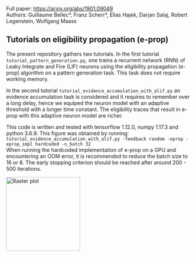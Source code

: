 Full paper: https://arxiv.org/abs/1901.09049  
Authors: Guillaume Bellec\*, Franz Scherr\*, Elias Hajek, Darjan Salaj, Robert Legenstein, Wolfgang Maass

## Tutorials on eligibility propagation (e-prop)

The present repository gathers two tutorials. In the first tutorial  `tutorial_pattern_generation.py`, one trains a recurrent network (RNN) of Leaky Integrate and Fire (LIF) neurons using the eligibility propagation (e-prop) algorithm on a pattern generation task. This task does not require working memory.

In the second tutorial `tutorial_evidence_accumulation_with_alif.py` an evidence accumulation task is considered and it requires to remember over a long delay, hence we equiped the neuron model with an adaptive threshold with a longer time constant. The eligibility traces that result in e-prop with this adaptive neuron model are richer.

This code is written and tested with tensorflow 1.12.0, numpy 1.17.3 and python 3.6.9. This figure was obtained by running:  
```tutorial_evidence_accumulation_with_alif.py -feedback random -eprop -eprop_impl hardcoded -n_batch 32```  
When running the hardcoded implementation of e-prop on a GPU and encountering an OOM error, it is recommended to reduce the batch size to 16 or 8. The early stopping criterion should be reached after around 200 - 500 iterations. 

<img src="./figures/evidence_acc_training.png"
     alt="Raster plot"
     style="width: 200;" />
